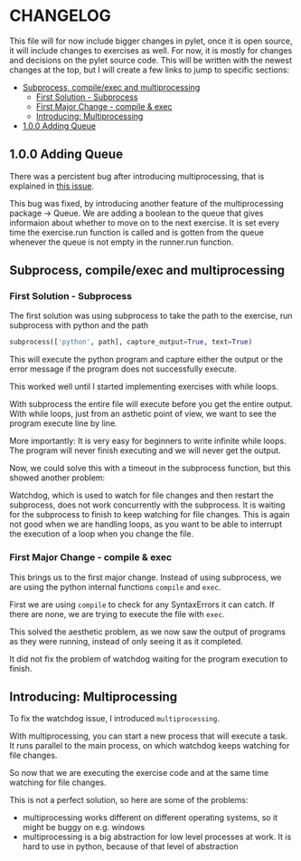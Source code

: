# CHANGELOG

This file will for now include bigger changes in pylet, once it is open source, it will include changes to exercises as well. For now, it is mostly for changes and decisions on the pylet source code.
This will be written with the newest changes at the top, but I will create a few links to jump to specific sections:

- [Subprocess, compile/exec and multiprocessing](#subprocess-compileexec-and-multiprocessing)
  - [First Solution - Subprocess](#first-solution---subprocess)
  - [First Major Change - compile & exec](#first-major-change---compile--exec)
  - [Introducing: Multiprocessing](#introducing-multiprocessing)
- [1.0.0 Adding Queue](#100-adding-queue)

## 1.0.0 Adding Queue

There was a percistent bug after introducing multiprocessing, that is explained in [this issue](https://github.com/LottaMe/pylet/issues/44).

This bug was fixed, by introducing another feature of the multiprocessing package -> Queue.
We are adding a boolean to the queue that gives informaion about whether to move on to the next exercise.
It is set every time the exercise.run function is called and is gotten from the queue whenever the queue is not empty in the runner.run function.

## Subprocess, compile/exec and multiprocessing

### First Solution - Subprocess

The first solution was using subprocess to take the path to the exercise, run subprocess with python and the path

```python
subprocess(['python', path], capture_output=True, text=True)
```

This will execute the python program and capture either the output or the error message if the program does not successfully execute.

This worked well until I started implementing exercises with while loops.

With subprocess the entire file will execute before you get the entire output. With while loops, just from an asthetic point of view, we want to see the program execute line by line.

More importantly: It is very easy for beginners to write infinite while loops. The program will never finish executing and we will never get the output.

Now, we could solve this with a timeout in the subprocess function, but this showed another problem:

Watchdog, which is used to watch for file changes and then restart the subprocess, does not work concurrently with the subprocess. It is waiting for the subprocess to finish to keep watching for file changes. This is again not good when we are handling loops, as you want to be able to interrupt the execution of a loop when you change the file.

### First Major Change - compile & exec

This brings us to the first major change. Instead of using subprocess, we are using the python internal functions `compile` and `exec`.

First we are using `compile` to check for any SyntaxErrors it can catch. If there are none, we are trying to execute the file with `exec`.

This solved the aesthetic problem, as we now saw the output of programs as they were running, instead of only seeing it as it completed.

It did not fix the problem of watchdog waiting for the program execution to finish.

## Introducing: Multiprocessing

To fix the watchdog issue, I introduced `multiprocessing`.

With multiprocessing, you can start a new process that will execute a task. It runs parallel to the main process, on which watchdog keeps watching for file changes.

So now that we are executing the exercise code and at the same time watching for file changes.

This is not a perfect solution, so here are some of the problems:

- multiprocessing works different on different operating systems, so it might be buggy on e.g. windows
- multiprocessing is a big abstraction for low level processes at work. It is hard to use in python, because of that level of abstraction
